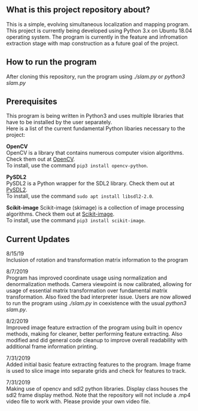## What is this project repository about?  
This is a simple, evolving simultaneous localization and mapping program.
This project is currently being developed using Python 3.x on Ubuntu 18.04 operating system. The program is currently in the feature and 
infromation extraction stage with map construction as a future goal of the project.

## How to run the program  
After cloning this repository, run the program using *./slam.py* or *python3 slam.py*

## Prerequisites  
This program is being written in Python3 and uses multiple libraries that have to be installed by the user separately.  
Here is a list of the current fundamental Python libaries necessary to the project:  

**OpenCV**  
OpenCV is a library that contains numerous computer vision algorithms. Check them out at [OpenCV](https://docs.opencv.org/3.4/d1/dfb/intro.html).  
To install, use the command `pip3 install opencv-python`.

**PySDL2**  
PySDL2 is a Python wrapper for the SDL2 library. Check them out at [PySDL2](https://pysdl2.readthedocs.io/en/rel_0_9_6/index.html).  
To install, use the command `sudo apt install libsdl2-2.0`.

**Scikit-image**
Scikit-image (skimage) is a collection of image processing algorithms. Check them out at [Scikit-image](https://scikit-image.org/).  
To install, use the command `pip3 install scikit-image`.

## Current Updates  
8/15/19  
Inclusion of rotation and transformation matrix information to the program

8/7/2019  
Program has improved coordinate usage using normalization and denormalization methods. Camera viewpoint is now 
calibrated, allowing for usage of essential matrix transformation over fundamental matrix transformation. Also
fixed the bad interpreter issue. Users are now allowed to run the program using *./slam.py* in coexistence with
the usual *python3 slam.py*.

8/2/2019  
Improved image feature extraction of the program using built in opencv methods, making for cleaner, better
performing feature extracting. Also modified and did general code cleanup to improve overall readability
with additional frame information printing.

7/31/2019  
Added initial basic feature extracting features to the program. Image frame is used to slice image into 
separate grids and check for features to track.

7/31/2019  
Making use of opencv and sdl2 python libraries. Display class houses the sdl2 frame display method.
Note that the repository will not include a .mp4 video file to work with. Please provide your own video file.
